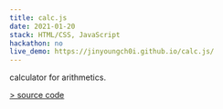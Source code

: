 ```yaml
---
title: calc.js
date: 2021-01-20
stack: HTML/CSS, JavaScript
hackathon: no
live_demo: https://jinyoungch0i.github.io/calc.js/
---
```


calculator for arithmetics. 

[> source code](https://github.com/jinyoungch0i/calc.js)
